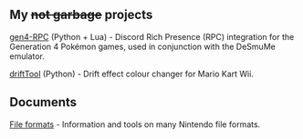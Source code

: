 ## My ~~not garbage~~ projects  
[gen4-RPC](https://github.com/kiwi515/gen4-RPC) (Python + Lua) - Discord Rich Presence (RPC) integration for the Generation 4 Pokémon games, used in conjunction with the DeSmuMe emulator.  
  
[driftTool](https://github.com/kiwi515/driftTool) (Python) - Drift effect colour changer for Mario Kart Wii.


## Documents  
[File formats](/formats/formats.md) - Information and tools on many Nintendo file formats.
